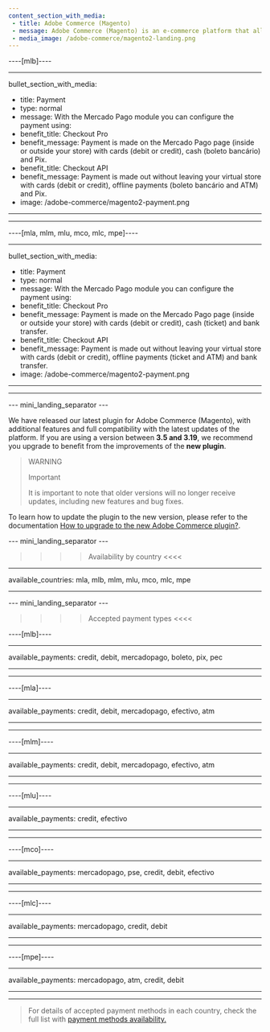 ```yaml
---
content_section_with_media:
 - title: Adobe Commerce (Magento)
 - message: Adobe Commerce (Magento) is an e-commerce platform that allows you to create a customizable online store, ideal for large companies that want to offer a unique experience. Adobe Commerce (Magento) is the latest version of this platform, offering a user-friendly interface, higher speed, built-in cache cleaning support, and more stability.
 - media_image: /adobe-commerce/magento2-landing.png 
---
```

 
----[mlb]---- 

---
bullet_section_with_media:
 - title: Payment
 - type: normal
 - message: With the Mercado Pago module you can configure the payment using:
 - benefit_title: Checkout Pro
 - benefit_message: Payment is made on the Mercado Pago page (inside or outside your store) with cards (debit or credit), cash (boleto bancário) and Pix.
 - benefit_title: Checkout API
 - benefit_message: Payment is made out without leaving your virtual store with cards (debit or credit), offline payments (boleto bancário and ATM) and Pix.
 - image: /adobe-commerce/magento2-payment.png 
---
------------

----[mla, mlm, mlu, mco, mlc, mpe]----

---
bullet_section_with_media:
 - title: Payment
 - type: normal
 - message: With the Mercado Pago module you can configure the payment using:
 - benefit_title: Checkout Pro
 - benefit_message: Payment is made on the Mercado Pago page (inside or outside your store) with cards (debit or credit), cash (ticket) and bank transfer.
 - benefit_title: Checkout API
 - benefit_message: Payment is made out without leaving your virtual store with cards (debit or credit), offline payments (ticket and ATM) and bank transfer.
 - image: /adobe-commerce/magento2-payment.png 
---
------------

--- mini_landing_separator ---

We have released our latest plugin for Adobe Commerce (Magento), with additional features and full compatibility with the latest updates of the platform. If you are using a version between **3.5 and 3.19**, we recommend you upgrade to benefit from the improvements of the **new plugin**.

> WARNING
>
> Important
>
> It is important to note that older versions will no longer receive updates, including new features and bug fixes.

To learn how to update the plugin to the new version, please refer to the documentation [How to upgrade to the new Adobe Commerce plugin?](developers/en/docs/adobe-commerce/upgrade-to-the-new-plugin).


--- mini_landing_separator ---
 
>>>> Availability by country <<<<
---
available_countries: mla, mlb, mlm, mlu, mco, mlc, mpe

---
 
--- mini_landing_separator ---
 
>>>> Accepted payment types <<<<
 
----[mlb]----

---
available_payments: credit, debit, mercadopago, boleto, pix, pec

---
------------

----[mla]---- 

---
available_payments: credit, debit, mercadopago, efectivo, atm

----
------------

----[mlm]---- 

---
available_payments: credit, debit, mercadopago, efectivo, atm

----
------------

----[mlu]---- 

---
available_payments: credit, efectivo

----
------------

----[mco]---- 

---
available_payments: mercadopago, pse, credit, debit, efectivo

----
------------

----[mlc]---- 

---
available_payments: mercadopago, credit, debit

----
------------

----[mpe]---- 

---
available_payments: mercadopago, atm, credit, debit

----
------------
> For details of accepted payment methods in each country, check the full list with [payment methods availability.](/developers/en/docs/sales-processing/payment-methods)